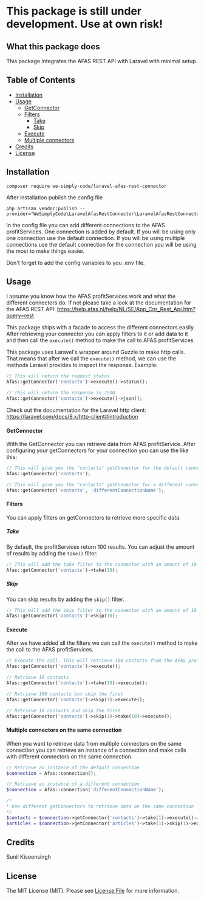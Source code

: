 # This package is still under development. Use at own risk!

## What this package does
This package integrates the AFAS REST API with Laravel with minimal setup.

## Table of Contents  
<!--ts-->
   * [Installation](#installation)
   * [Usage](#usage)
      * [GetConnector](#getconnector)
      * [Filters](#filters)
         * [Take](#take)
         * [Skip](#skip)
      * [Execute](#execute)
      * [Multiple connectors](#multiple-connectors-on-the-same-connection)
   * [Credits](#credits)
   * [License](#license)
<!--te-->

## Installation
```
composer require we-simply-code/laravel-afas-rest-connector
```

After installation publish the config file
```
php artisan vendor:publish --provider="WeSimplyCode\LaravelAfasRestConnector\LaravelAfasRestConnectorServiceProvider"
```
In the config file you can add different connections to the AFAS profitServices.
One connection is added by default. If you will be using only one connection use the default connection.
If you will be using multiple connections use the default connection for the connection you will be using the most to make things easier.

Don't forget to add the config variables to you .env file.

## Usage
I assume you know how the AFAS profitServices work and what the different connectors do.
If not please take a look at the documentation for the AFAS REST API: https://help.afas.nl/help/NL/SE/App_Cnr_Rest_Api.htm?query=rest

This package ships with a facade to access the different connectors easily.
After retrieving your connector you can apply filters to it or add data to it and then call the ```execute()``` method to make the call to AFAS profitServices.

This package uses Laravel's wrapper around Guzzle to make http calls.
That means that after we call the ```execute()``` method, we can use the methods Laravel provides to inspect the response.
Example:
```php
// This will return the request status
Afas::getConnector('contacts')->execute()->status();

// This will return the response in JSON
Afas::getConnector('contacts')->execute()->json();
```
Check out the documentation for the Laravel http client: https://laravel.com/docs/8.x/http-client#introduction

#### GetConnector
With the GetConnector you can retrieve data from AFAS profitService.
After configuring your getConnectors for your connection you can use the like this:

```php
// This will give you the "contacts" getConnector for the default connection
Afas::getConnector('contacts');

// This will give you the "contacts" getConnector for a different connection
Afas::getConnector('contacts', 'differentConnectionName');
```

#### Filters
You can apply filters on getConnectors to retrieve more specific data.

##### Take
By default, the profitServices return 100 results. You can adjust the amount of results by adding the ```take()``` filter.
```php
// This will add the take filter to the connector with an amount of 10
Afas::getConnector('contacts')->take(10);
```

##### Skip
You can skip results by adding the ```skip()``` filter.
```php
// This will add the skip filter to the connector with an amount of 10
Afas::getConnector('contacts')->skip(10);
```

#### Execute
After we have added all the filters we can call the ```execute()``` method to make the call to the AFAS profitServices.
```php
// Execute the call. This will retrieve 100 contacts from the AFAS profitServices
Afas::getConnector('contacts')->execute();

// Retrieve 10 contacts
Afas::getConnector('contacts')->take(10)->execute();

// Retrieve 100 contacts but skip the first
Afas::getConnector('contacts')->skip(1)->execute();

// Retrieve 10 contacts and skip the first
Afas::getConnector('contacts')->skip(1)->take(10)->execute();
```

#### Multiple connectors on the same connection
When you want to retrieve data from multiple connectors on the same connection you can retrieve an instance of a connection and make calls with different connectors on the same connection.
```php
// Retrieve an instance of the default connection
$connection = Afas::connection();

// Retrieve an instance of a different connection
$connection = Afas::connection('differentConnectionName');

/*
* Use different getConnectors to retrieve data on the same connection
*/
$contacts = $connection->getConnector('contacts')->take(1)->execute()->json();
$articles = $connection->getConnector('articles')->take(1)->skip(1)->execute()->json();
```

## Credits
Sunil Kisoensingh

## License
The MIT License (MIT). Please see [License File](LICENSE) for more information.
